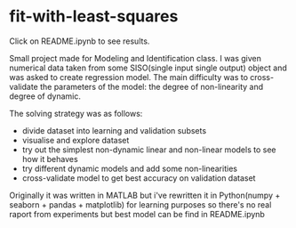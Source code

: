 # fit-with-least-squares
Click on README.ipynb to see results.

Small project made for Modeling and Identification class. I was given numerical data taken from some SISO(single input single output) object and was asked to create regression model. The main difficulty was to cross-validate the parameters of the model: the degree of non-linearity and degree of dynamic.

The solving strategy was as follows:
 - divide dataset into learning and validation subsets
 - visualise and explore dataset
 - try out the simplest non-dynamic linear and non-linear models to see how it behaves
 - try different dynamic models and add some non-linearities
 - cross-validate model to get best accuracy on validation dataset


Originally it was written in MATLAB but i've rewritten it in Python(numpy + seaborn + pandas + matplotlib) for learning purposes so there's no real raport from experiments but best model can be find in README.ipynb



